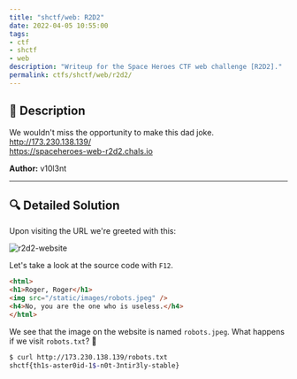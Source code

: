 ```yaml
---
title: "shctf/web: R2D2"
date: 2022-04-05 10:55:00
tags:
- ctf
- shctf
- web
description: "Writeup for the Space Heroes CTF web challenge [R2D2]."
permalink: ctfs/shctf/web/r2d2/
---
```


## 📜 Description
We wouldn't miss the opportunity to make this dad joke. \
http://173.230.138.139/ \
https://spaceheroes-web-r2d2.chals.io

**Author:** v10l3nt

---

## 🔍 Detailed Solution

Upon visiting the URL we're greeted with this:

![r2d2-website](/images/r2d2-website.PNG)

Let's take a look at the source code with `F12`.

```html
<html>
<h1>Roger, Roger</h1>
<img src="/static/images/robots.jpeg" />
<h4>No, you are the one who is useless.</h4>
</html>
```
We see that the image on the website is named `robots.jpeg`. What happens if we visit `robots.txt`? 🤔
```sh
$ curl http://173.230.138.139/robots.txt
shctf{th1s-aster0id-1$-n0t-3ntir3ly-stable}
```